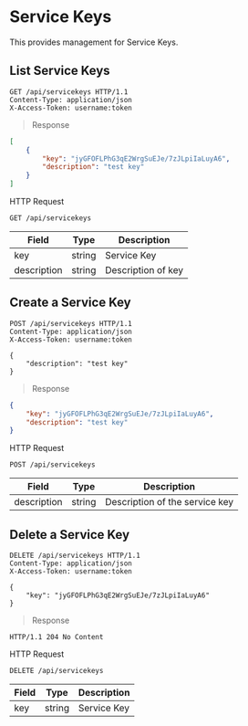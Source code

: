 # Service Keys
This provides management for Service Keys.

## List Service Keys

```http
GET /api/servicekeys HTTP/1.1
Content-Type: application/json
X-Access-Token: username:token
```

> Response

```json
[
    {
        "key": "jyGFOFLPhG3qE2WrgSuEJe/7zJLpiIaLuyA6",
        "description": "test key"
    }
]
```

HTTP Request

`GET /api/servicekeys`

Field | Type | Description
-----|-----|-----
key | string | Service Key
description | string | Description of key

## Create a Service Key
```http
POST /api/servicekeys HTTP/1.1
Content-Type: application/json
X-Access-Token: username:token

{
    "description": "test key"
}
```

> Response

```json
{
    "key": "jyGFOFLPhG3qE2WrgSuEJe/7zJLpiIaLuyA6",
    "description": "test key"
}
```

HTTP Request

`POST /api/servicekeys`

Field | Type | Description
-----|-----|-----
description | string | Description of the service key

## Delete a Service Key
```http
DELETE /api/servicekeys HTTP/1.1
Content-Type: application/json
X-Access-Token: username:token

{
    "key": "jyGFOFLPhG3qE2WrgSuEJe/7zJLpiIaLuyA6"
}
```

> Response

```http
HTTP/1.1 204 No Content
```

HTTP Request

`DELETE /api/servicekeys`

Field | Type | Description
-----|-----|-----
key | string | Service Key
